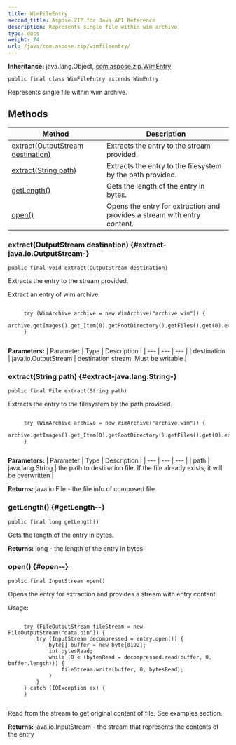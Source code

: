 ```yaml
---
title: WimFileEntry
second_title: Aspose.ZIP for Java API Reference
description: Represents single file within wim archive.
type: docs
weight: 74
url: /java/com.aspose.zip/wimfileentry/
---
```


**Inheritance:**
java.lang.Object, [com.aspose.zip.WimEntry](../../com.aspose.zip/wimentry)
```
public final class WimFileEntry extends WimEntry
```

Represents single file within wim archive.
## Methods

| Method | Description |
| --- | --- |
| [extract(OutputStream destination)](#extract-java.io.OutputStream-) | Extracts the entry to the stream provided. |
| [extract(String path)](#extract-java.lang.String-) | Extracts the entry to the filesystem by the path provided. |
| [getLength()](#getLength--) | Gets the length of the entry in bytes. |
| [open()](#open--) | Opens the entry for extraction and provides a stream with entry content. |
### extract(OutputStream destination) {#extract-java.io.OutputStream-}
```
public final void extract(OutputStream destination)
```


Extracts the entry to the stream provided.

Extract an entry of wim archive.

```

     try (WimArchive archive = new WimArchive("archive.wim")) {
         archive.getImages().get_Item(0).getRootDirectory().getFiles().get(0).extract(httpResponseStream);
     }
 
```



**Parameters:**
| Parameter | Type | Description |
| --- | --- | --- |
| destination | java.io.OutputStream | destination stream. Must be writable |

### extract(String path) {#extract-java.lang.String-}
```
public final File extract(String path)
```


Extracts the entry to the filesystem by the path provided.

```

     try (WimArchive archive = new WimArchive("archive.wim")) {
         archive.getImages().get_Item(0).getRootDirectory().getFiles().get(0).extract("data.bin");
     }
 
```



**Parameters:**
| Parameter | Type | Description |
| --- | --- | --- |
| path | java.lang.String | the path to destination file. If the file already exists, it will be overwritten |

**Returns:**
java.io.File - the file info of composed file
### getLength() {#getLength--}
```
public final long getLength()
```


Gets the length of the entry in bytes.

**Returns:**
long - the length of the entry in bytes
### open() {#open--}
```
public final InputStream open()
```


Opens the entry for extraction and provides a stream with entry content.

Usage:

```

     try (FileOutputStream fileStream = new FileOutputStream("data.bin")) {
         try (InputStream decompressed = entry.open()) {
             byte[] buffer = new byte[8192];
             int bytesRead;
             while (0 < (bytesRead = decompressed.read(buffer, 0, buffer.length))) {
                 fileStream.write(buffer, 0, bytesRead);
             }
         }
     } catch (IOException ex) {
     }
 
```

Read from the stream to get original content of file. See examples section.

**Returns:**
java.io.InputStream - the stream that represents the contents of the entry
